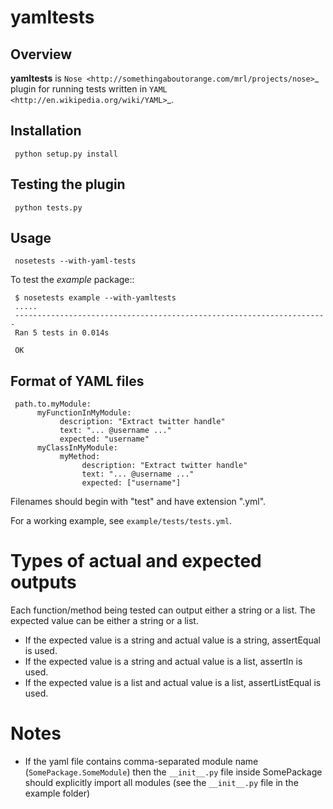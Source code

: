 yamltests
=======

Overview
---------

**yamltests** is `Nose <http://somethingaboutorange.com/mrl/projects/nose>`_ plugin for running tests written in `YAML <http://en.wikipedia.org/wiki/YAML>`_. 


Installation
-----------

     python setup.py install

Testing the plugin
-----------------

     python tests.py

Usage
------

     nosetests --with-yaml-tests
     
To test the *example* package::

     $ nosetests example --with-yamltests
     .....
     ----------------------------------------------------------------------
     Ran 5 tests in 0.014s

     OK
     

Format of YAML files
--------------------

     path.to.myModule:
          myFunctionInMyModule:
               description: "Extract twitter handle"
               text: "... @username ..."
               expected: "username"
          myClassInMyModule:
               myMethod:
                    description: "Extract twitter handle"
                    text: "... @username ..."
                    expected: ["username"]

Filenames should begin with "test" and have extension ".yml".

For a working example, see ``example/tests/tests.yml``.

Types of actual and expected outputs
============================

Each function/method being tested can output either a string or a 
list. The expected value can be either a string or a list. 
- If the expected value is a string and actual value is a string, assertEqual
is used.
- If the expected value is a string and actual value is a list, assertIn is 
used.
- If the expected value is a list and actual value is a list, assertListEqual
is used.

Notes
====

- If the yaml file contains comma-separated module name (``SomePackage.SomeModule``) then the ``__init__.py`` file inside SomePackage should explicitly import all modules (see the ``__init__.py`` file in the example folder)


